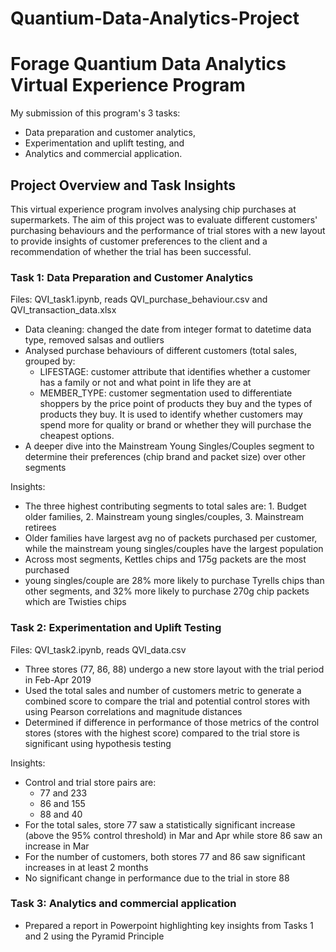 # Quantium-Data-Analytics-Project

# Forage Quantium Data Analytics Virtual Experience Program
My submission of this program's 3 tasks: 
- Data preparation and customer analytics,
- Experimentation and uplift testing, and
- Analytics and commercial application.

## Project Overview and Task Insights 
This virtual experience program involves analysing chip purchases at supermarkets.
The aim of this project was to evaluate different customers' purchasing behaviours and the performance of trial stores with a new layout to provide insights of customer preferences to the client 
and a recommendation of whether the trial has been successful. 

### Task 1: Data Preparation and Customer Analytics
Files: QVI_task1.ipynb, reads QVI_purchase_behaviour.csv and QVI_transaction_data.xlsx
- Data cleaning: changed the date from integer format to datetime data type, removed salsas and outliers 
- Analysed purchase behaviours of different customers (total sales, grouped by:
  - LIFESTAGE: customer attribute that identifies whether a customer has a family or not and what point in life they are at
  - MEMBER_TYPE: customer segmentation used to differentiate shoppers by the price point of products they buy and the types of products they buy. It is used to identify whether customers may spend more for quality or brand or whether they will purchase the cheapest options.
- A deeper dive into the Mainstream Young Singles/Couples segment to determine their preferences (chip brand and packet size) over other segments

Insights:
- The three highest contributing segments to total sales are: 1. Budget older families, 2. Mainstream young singles/couples, 3. Mainstream retirees
- Older families have largest avg no of packets purchased per customer, while the mainstream young singles/couples have the largest population
- Across most segments, Kettles chips and 175g packets are the most purchased
- young singles/couple are 28% more likely to purchase Tyrells chips than other segments, and 32% more likely to purchase 270g chip packets which are Twisties chips

### Task 2: Experimentation and Uplift Testing
Files: QVI_task2.ipynb, reads QVI_data.csv
- Three stores (77, 86, 88) undergo a new store layout with the trial period in Feb-Apr 2019
- Used the total sales and number of customers metric to generate a combined score to compare the trial and potential control stores with using Pearson correlations and magnitude distances
- Determined if difference in performance of those metrics of the control stores (stores with the highest score) compared to the trial store is significant using hypothesis testing 

Insights:
- Control and trial store pairs are:
  - 77 and 233
  - 86 and 155
  - 88 and 40
- For the total sales, store 77 saw a statistically significant increase (above the 95% control threshold) in Mar and Apr while store 86 saw an increase in Mar
- For the number of customers, both stores 77 and 86 saw significant increases in at least 2 months
- No significant change in performance due to the trial in store 88

### Task 3: Analytics and commercial application
- Prepared a report in Powerpoint highlighting key insights from Tasks 1 and 2 using the Pyramid Principle



